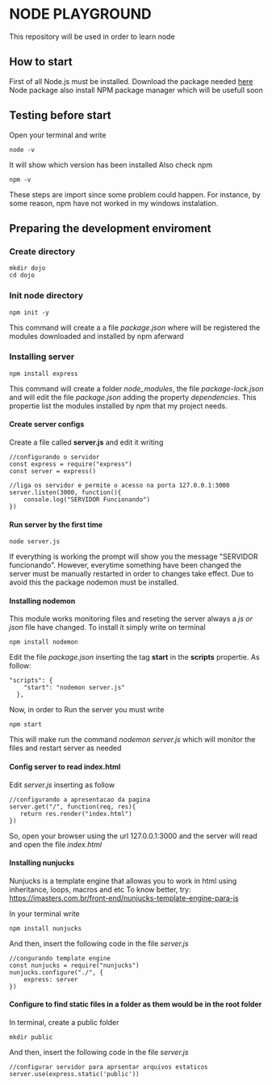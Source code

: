 # NODE PLAYGROUND
This repository will be used in order to learn node

## How to start
First of all Node.js must be installed. 
Download the package needed [here](https://nodejs.org/en/)
Node package also install NPM package manager which will be usefull soon

## Testing before start
Open your terminal and write
```
node -v
```
It will show which version has been installed
Also check npm
```
npm -v
```
These steps are import since some problem could happen. For instance, by some reason, npm have not worked in my windows instalation.

## Preparing the development enviroment
### Create directory
```
mkdir dojo
cd dojo
```
### Init node directory
```
npm init -y
```
This command will create a a file *package.json* where will be registered the modules downloaded and installed by npm aferward

### Installing server
```
npm install express
```
This command will create a folder *node_modules*, the file *package-lock.json* and will edit the file *package.json* adding the property *dependencies*. This propertie list the modules installed by npm that my project needs.


#### Create server configs
Create a file called **server.js** and edit it writing
```
//configurando o servidor
const express = require("express")
const server = express()

//liga os servidor e permite o acesso na porta 127.0.0.1:3000
server.listen(3000, function(){
    console.log("SERVIDOR Funcionando")
})
```


#### Run server by the first time
```
node server.js
```
If everything is working the prompt will show you the message "SERVIDOR funcionando".
However, everytime something have been changed the server must be manually restarted in order to changes take effect. Due to avoid this the package nodemon must be installed.


#### Installing nodemon
This module works monitoring files and reseting the server always a *js or json* file have changed. To install it simply write on terminal
```
npm install nodemon
```
Edit the file *package.json* inserting the tag **start** in the **scripts** propertie. As follow:
```
"scripts": {
    "start": "nodemon server.js"
  },
 ```
 Now, in order to Run the server you must write
 ```
 npm start
 ```
 This will make run the command *nodemon server.js* which will monitor the files and restart server as needed
 
 #### Config server to read index.html
 Edit *server.js* inserting as follow
 ```
 //configurando a apresentacao da pagina
server.get("/", function(req, res){
    return res.render("index.html")
})
 ```
 So, open your browser using the url 127.0.0.1:3000 and the server will read and open the file *index.html*
 
 #### Installing nunjucks
 Nunjucks is a template engine that allowas you to work in html using inheritance, loops, macros and etc
 To know better, try: https://imasters.com.br/front-end/nunjucks-template-engine-para-js
 
 In your terminal write 
```
npm install nunjucks
```
And then, insert the following code in the file *server.js*
```
//congurando template engine
const nunjucks = require("nunjucks")
nunjucks.configure("./", {
    express: server
})
```
#### Configure to find static files in a folder as them would be in the root folder
In terminal, create a public folder
```
mkdir public
```
And then, insert the following code in the file *server.js*
```
//configurar servidor para aprsentar arquivos estaticos
server.use(express.static('public'))
```


